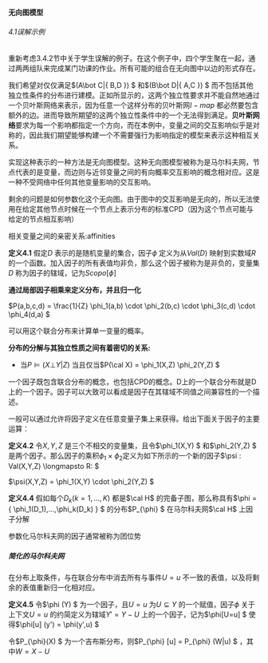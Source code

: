 #### 无向图模型

###### 4.1误解示例

重新考虑3.4.2节中关于学生误解的例子。在这个例子中，四个学生聚在一起，通过两两组队来完成某门功课的作业。所有可能的组合在无向图中以边的形式存在。

我们希望对仅仅满足$(A\bot C|\{ B,D \}) $ 和$(B\bot D|\{ A,C \}) $ 而不包括其他独立性条件的分布进行建模。正如所显示的，这两个独立性要求并不能自然地通过一个贝叶斯网络来表示，因为任意一个这样分布的贝叶斯网$I-map$ 都必然要包含额外的边。进而导致所期望的这两个独立性条件中的一个无法得到满足。**贝叶斯网络**要求为每一个影响都指定一个方向，而在本例中，变量之间的交互影响似乎是对称的，因此我们期望能够构建一个不需要强行为影响指定的模型来表示这种相互关系。

实现这种表示的一种方法是无向图模型。这种无向图模型被称为是马尔科夫网，节点代表的是变量，而边则与近邻变量之间的有向概率交互影响的概念相对应。这是一种不受网络中任何其他变量影响的交互影响。

剩余的问题是如何参数化这个无向图。由于图中的交互影响是无向的，所以无法使用在给定其他节点时候在一个节点上表示分布的标准CPD（因为这个节点可能与给定的节点相互影响）

相关变量之间的亲密关系:affinities

**定义4.1** 假定$D$ 表示的是随机变量的集合，因子$\phi$ 定义为从$Val(D)$  映射到实数域$R$ 的一个函数。加入因子的所有表值均非负，那么这个因子被称为是非负的，变量集$D$ 称为因子的辖域，记为$Scopo[\phi]$ 

**通过局部因子相乘来定义分布，并且归一化** 

$P(a,b,c,d) = \frac{1}{Z}  \phi_1(a,b) \cdot \phi_2(b,c)  \cdot \phi_3(c,d)  \cdot \phi_4(d,a) $ 

可以用这个联合分布来计算单一变量的概率。 

**分布的分解与其独立性质之间有着密切的关系:**

*  当$P \models (X \bot Y  |Z)$ 当且仅当$P(\cal X) = \phi_1(X,Z)  \phi_2(Y,Z) $ 

一个因子既包含联合分布的概念，也包括CPD的概念。D上的一个联合分布就是D上的一个因子。因子可以大致可以看成是因子在其辖域不同值之间兼容性的一个描述。

一般可以通过允许将因子定义在任意变量子集上来获得。给出下面关于因子的主要运算：

**定义4.2** 令$X,Y,Z$ 是三个不相交的变量集，且令$\phi_1(X,Y) $ 和$\phi_2(Y,Z) $ 是两个因子。那么因子的乘积$\phi_1 \times \phi_2$定义为如下所示的一个新的因子$\psi : Val(X,Y,Z) \longmapsto  R: $ 

$\psi(X,Y,Z) = \phi_1(X,Y) \cdot \phi_2(Y,Z) $ 

**定义4.4** 假如每个$D_k(k=1,…,K)$ 都是$\cal H$  的完备子图，那么称具有$\phi =  \{ \phi_1(D_1),…,\phi_k(D_k) \} $ 的分布$P_{\phi} $ 在马尔科夫网$\cal H$ 上因子分解

参数化马尔科夫网的因子通常被称为团位势

##### 简化的马尔科夫网

在分布上取条件，与在联合分布中消去所有与事件$U=u$ 不一致的表值，以及将剩余的表值重新归一化相对应。

**定义4.5** 令$\phi (Y) $ 为一个因子，且$U=u$ 为$U \subseteq Y$ 的一个赋值，因子$\phi$ 关于上下文$U=u$ 的约简定义为辖域$Y'=Y-U$ 上的一个因子，记为$\phi[U=u] $ 使得$\phi[u] (y') = \phi(y',u) $ 

令$P_{\phi}(X) $ 为一个吉布斯分布，则$P_{\phi} [u] = P_{\phi} (W|u) $ ，其中$W=X-U$ 

 





